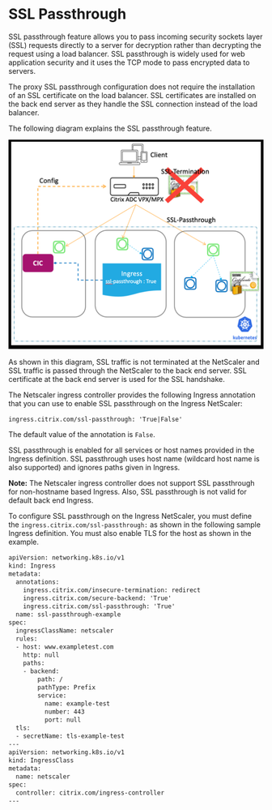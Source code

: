 # SSL Passthrough

SSL passthrough feature allows you to pass incoming security sockets layer (SSL) requests directly to a server for decryption rather than decrypting the request using a load balancer. SSL passthrough is widely used for web application security and it uses the TCP mode to pass encrypted data to servers.

The proxy SSL passthrough configuration does not require the installation of an SSL certificate on the load balancer. SSL certificates are installed on the back end server as they handle the SSL connection instead of the load balancer.

The following diagram explains the SSL passthrough feature.

![SSL Passthrough](../../docs/media/ssl-passthrough.png)

As shown in this diagram, SSL traffic is not terminated at the NetScaler and SSL traffic is passed through the NetScaler to the back end server. SSL certificate at the back end server is used for the SSL handshake.

The Netscaler ingress controller provides the following Ingress annotation that you can use to enable SSL passthrough on the Ingress NetScaler:

    ingress.citrix.com/ssl-passthrough: 'True|False'

The default value of the annotation is `False`.

SSL passthrough is enabled for all services or host names provided in the Ingress definition. SSL passthrough uses host name (wildcard host name is also supported) and ignores paths given in Ingress.

**Note:** The Netscaler ingress controller does not support SSL passthrough for non-hostname based Ingress. Also, SSL passthrough is not valid for default back end Ingress.

To configure SSL passthrough on the Ingress NetScaler, you must define the `ingress.citrix.com/ssl-passthrough:` as shown in the following sample Ingress definition. You must also enable TLS for the host as shown in the example.

```
apiVersion: networking.k8s.io/v1
kind: Ingress
metadata:
  annotations:
    ingress.citrix.com/insecure-termination: redirect
    ingress.citrix.com/secure-backend: 'True'
    ingress.citrix.com/ssl-passthrough: 'True'
  name: ssl-passthrough-example
spec:
  ingressClassName: netscaler
  rules:
  - host: www.exampletest.com
    http: null
    paths:
    - backend:
        path: /
        pathType: Prefix
        service:
          name: example-test
          number: 443
          port: null
  tls:
  - secretName: tls-example-test
---
apiVersion: networking.k8s.io/v1
kind: IngressClass
metadata:
  name: netscaler
spec:
  controller: citrix.com/ingress-controller
---
```

